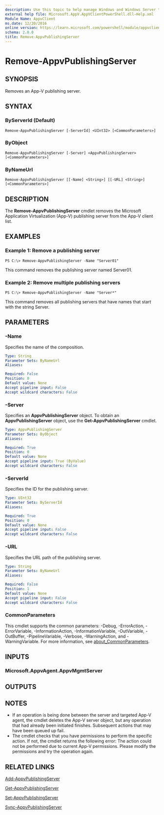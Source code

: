 ```yaml
---
description: Use this topic to help manage Windows and Windows Server technologies with Windows PowerShell.
external help file: Microsoft.AppV.AppVClientPowerShell.dll-Help.xml
Module Name: AppvClient
ms.date: 12/20/2016
online version: https://learn.microsoft.com/powershell/module/appvclient/remove-appvpublishingserver?view=windowsserver2022-ps&wt.mc_id=ps-gethelp
schema: 2.0.0
title: Remove-AppvPublishingServer
---
```


# Remove-AppvPublishingServer

## SYNOPSIS
Removes an App-V publishing server.

## SYNTAX

### ByServerId (Default)
```
Remove-AppvPublishingServer [-ServerId] <UInt32> [<CommonParameters>]
```

### ByObject
```
Remove-AppvPublishingServer [-Server] <AppvPublishingServer> [<CommonParameters>]
```

### ByNameUrl
```
Remove-AppvPublishingServer [[-Name] <String>] [[-URL] <String>] [<CommonParameters>]
```

## DESCRIPTION
The **Remove-AppvPublishingServer** cmdlet removes the Microsoft Application Virtualization (App-V) publishing server from the App-V client list.

## EXAMPLES

### Example 1: Remove a publishing server
```
PS C:\> Remove-AppvPublishingServer -Name "Server01"
```

This command removes the publishing server named Server01.

### Example 2: Remove multiple publishing servers
```
PS C:\> Remove-AppvPublishingServer -Name "Server*"
```

This command removes all publishing servers that have names that start with the string Server.

## PARAMETERS

### -Name
Specifies the name of the composition.

```yaml
Type: String
Parameter Sets: ByNameUrl
Aliases: 

Required: False
Position: 0
Default value: None
Accept pipeline input: False
Accept wildcard characters: False
```

### -Server
Specifies an **AppvPublishingServer** object.
To obtain an **AppvPublishingServer** object, use the **Get-AppvPublishingServer** cmdlet.

```yaml
Type: AppvPublishingServer
Parameter Sets: ByObject
Aliases: 

Required: True
Position: 0
Default value: None
Accept pipeline input: True (ByValue)
Accept wildcard characters: False
```

### -ServerId
Specifies the ID for the publishing server.

```yaml
Type: UInt32
Parameter Sets: ByServerId
Aliases: 

Required: True
Position: 0
Default value: None
Accept pipeline input: False
Accept wildcard characters: False
```

### -URL
Specifies the URL path of the publishing server.

```yaml
Type: String
Parameter Sets: ByNameUrl
Aliases: 

Required: False
Position: 1
Default value: None
Accept pipeline input: False
Accept wildcard characters: False
```

### CommonParameters
This cmdlet supports the common parameters: -Debug, -ErrorAction, -ErrorVariable, -InformationAction, -InformationVariable, -OutVariable, -OutBuffer, -PipelineVariable, -Verbose, -WarningAction, and -WarningVariable. For more information, see [about_CommonParameters](https://go.microsoft.com/fwlink/?LinkID=113216).

## INPUTS

### Microsoft.AppvAgent.AppvMgmtServer

## OUTPUTS

## NOTES
* If an operation is being done between the server and targeted App-V agent, the cmdlet deletes the App-V server object, but any operation that had already been initiated finishes. Subsequent actions that may have been queued up fail.
* The cmdlet checks that you have permissions to perform the specific action. If not, the cmdlet returns the following error: The action could not be performed due to current App-V permissions. Please modify the permissions and try the operation again.

## RELATED LINKS

[Add-AppvPublishingServer](./Add-AppvPublishingServer.md)

[Get-AppvPublishingServer](./Get-AppvPublishingServer.md)

[Set-AppvPublishingServer](./Set-AppvPublishingServer.md)

[Sync-AppvPublishingServer](./Sync-AppvPublishingServer.md)

